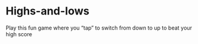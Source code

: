 # Highs-and-lows
Play this fun game where you “tap” to switch from down to up to beat your high score
